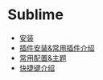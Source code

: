 # Sublime

- [安装](install/README.md)
- [插件安装&常用插件介绍](pluginInstall/README.md)
- [常用配置&主题](configTheme/README.md)
- [快捷键介绍](shortcut/README.md)
